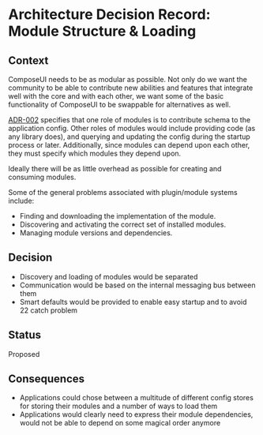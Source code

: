 # Architecture Decision Record: Module Structure & Loading

## Context

ComposeUI needs to be as modular as possible. Not only do we want the community to be able to contribute new abilities and features that integrate well with the core and with each other, we want some of the basic functionality of ComposeUI to be swappable for alternatives as well.

[ADR-002](adr-002-configuration.md) specifies that one role of modules
is to contribute schema to the application config. Other roles of
modules would include providing code (as any library does), and
querying and updating the config during the startup
process or later. Additionally, since modules can depend upon each other, they
must specify which modules they depend upon.

Ideally there will be as little overhead as possible for creating and
consuming modules.

Some of the general problems associated with plugin/module systems include:

- Finding and downloading the implementation of the module.
- Discovering and activating the correct set of installed modules.
- Managing module versions and dependencies.

## Decision

- Discovery and loading of modules would be separated
- Communication would be based on the internal messaging bus between them
- Smart defaults would be provided to enable easy startup and to avoid 22 catch problem

## Status

Proposed

## Consequences

- Applications could chose between a multitude of different config stores for storing their modules and a number of ways to load them
- Applications would clearly need to express their module dependencies, would not be able to depend on some magical order anymore
